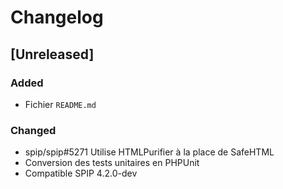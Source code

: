 # Changelog

## [Unreleased]

### Added

- Fichier `README.md`

### Changed

- spip/spip#5271 Utilise HTMLPurifier à la place de SafeHTML
- Conversion des tests unitaires en PHPUnit
- Compatible SPIP 4.2.0-dev
